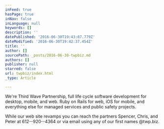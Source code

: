 ```yaml
---
inFeed: true
hasPage: true
inNav: false
inLanguage: null
keywords: []
description: ''
datePublished: '2016-06-30T19:43:07.779Z'
dateModified: '2016-06-30T19:42:37.454Z'
title: ''
author: []
sourcePath: _posts/2016-06-30-twpbiz.md
authors: []
publisher: null
starred: false
url: twpbiz/index.html
_type: Article

---
```

We're Third Wave Partnership, full life cycle software development for desktop, mobile, and web. Ruby on Rails for web, iOS for mobile, and everything else for managed services and public safety projects.

While our web site revamps you can reach the partners Spencer, Chris, and Peter at 612--920--4364 or via email using any of our first names @twp.biz.